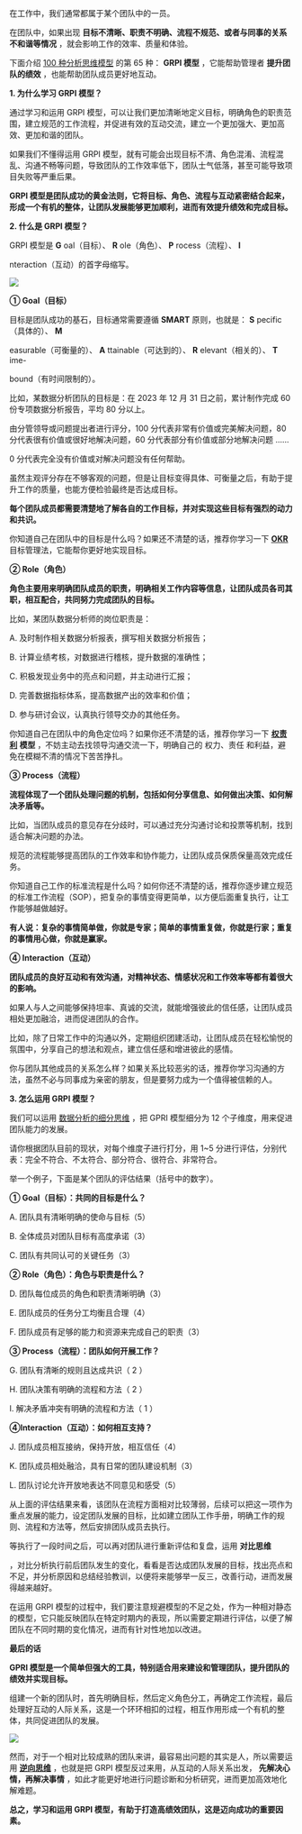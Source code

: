 在工作中，我们通常都属于某个团队中的一员。

在团队中，如果出现 **目标不清晰、职责不明确、流程不规范、或者与同事的关系不和谐等情况** ，就会影响工作的效率、质量和体验。

下面介绍 [100 种分析思维模型](https://mp.weixin.qq.com/mp/appmsgalbum?__biz=MzA4ODE2OTIxMw==&action=getalbum&album_id=1701638273011351554#wechat_redirect) 的第 65 种： **GRPI 模型** ，它能帮助管理者 **提升团队的绩效** ，也能帮助团队成员更好地互动。

**1. 为什么学习 GRPI 模型？**

通过学习和运用 GRPI 模型，可以让我们更加清晰地定义目标，明确角色的职责范围，建立规范的工作流程，并促进有效的互动交流，建立一个更加强大、更加高效、更加和谐的团队。

如果我们不懂得运用 GRPI 模型，就有可能会出现目标不清、角色混淆、流程混乱、沟通不畅等问题，导致团队的工作效率低下，团队士气低落，甚至可能导致项目失败等严重后果。

**GRPI 模型是团队成功的黄金法则，它将目标、角色、流程与互动紧密结合起来，形成一个有机的整体，让团队发展能够更加顺利，进而有效提升绩效和完成目标。**

**2. 什么是 GRPI 模型？**

GRPI 模型是 **G** oal（目标）、 **R** ole（角色）、 **P** rocess（流程）、 **I**

nteraction（互动）的首字母缩写。

![](https://mmbiz.qpic.cn/mmbiz_png/giaycic3UNwo0lotmUYmsepTFGdyibRGpsRb7vyAOYlHVt2cQcHSibe4hhrUMic0tk5rL61iadDJPBPKIKGtHqMJErCQ/640?wx_fmt=png) 

**① Goal（目标）**

目标是团队成功的基石，目标通常需要遵循 **SMART** 原则，也就是： **S** pecific（具体的）、 **M**

easurable（可衡量的）、 **A** ttainable（可达到的）、 **R** elevant（相关的）、 **T** ime-

bound（有时间限制的）。

比如，某数据分析团队的目标是：在 2023 年 12 月 31 日之前，累计制作完成 60 份专项数据分析报告，平均 80 分以上。

由分管领导或问题提出者进行评分，100 分代表非常有价值或完美解决问题，80 分代表很有价值或很好地解决问题，60 分代表部分有价值或部分地解决问题 ……

0 分代表完全没有价值或对解决问题没有任何帮助。

虽然主观评分存在不够客观的问题，但是让目标变得具体、可衡量之后，有助于提升工作的质量，也能方便检验最终是否达成目标。

**每个团队成员都需要清楚地了解各自的工作目标，并对实现这些目标有强烈的动力和共识。**

你知道自己在团队中的目标是什么吗？如果还不清楚的话，推荐你学习一下 [**OKR**](http://mp.weixin.qq.com/s?__biz=MzA4ODE2OTIxMw==&mid=2653474029&idx=1&sn=7f59ff75e63dac3fb9429b490b0506ed&chksm=8bf2237fbc85aa69595641c127effdbb1c4bf2dcbe66dafea696e822d52290b079540914d833&scene=21#wechat_redirect) 目标管理法，它能帮你更好地实现目标。

**② Role（角色）**

**角色主要用来明确团队成员的职责，明确相关工作内容等信息，让团队成员各司其职，相互配合，共同努力完成团队的目标。**

比如，某团队数据分析师的岗位职责是：

A. 及时制作相关数据分析报表，撰写相关数据分析报告；

B. 计算业绩考核，对数据进行稽核，提升数据的准确性；

C. 积极发现业务中的亮点和问题，并主动进行汇报；

D. 完善数据指标体系，提高数据产出的效率和价值；

D. 参与研讨会议，认真执行领导交办的其他任务。

你知道自己在团队中的角色定位吗？如果你还不清楚的话，推荐你学习一下 [**权责利**](http://mp.weixin.qq.com/s?__biz=MzA4ODE2OTIxMw==&mid=2653481051&idx=1&sn=ab66647b1d60b37bb419a1da5f5c7623&chksm=8bf207c9bc858edfdd52c80ecc88559824829f18dffdbbb2b50fc4c3d67428d8f9428cc82492&scene=21#wechat_redirect) **模型** ，不妨主动去找领导沟通交流一下，明确自己的  权力、责任  和利益，避免在模糊不清的情况下苦苦挣扎。

**③ Process（流程）**

**流程体现了一个团队处理问题的机制，包括如何分享信息、如何做出决策、如何解决矛盾等。**

比如，当团队成员的意见存在分歧时，可以通过充分沟通讨论和投票等机制，找到适合解决问题的办法。

规范的流程能够提高团队的工作效率和协作能力，让团队成员保质保量高效完成任务。

你知道自己工作的标准流程是什么吗？如何你还不清楚的话，推荐你逐步建立规范的标准工作流程（SOP），把复杂的事情变得更简单，以方便后面重复执行，让工作能够越做越好。

**有人说：复杂的事情简单做，你就是专家；简单的事情重复做，你就是行家；重复的事情用心做，你就是赢家。**

**④ Interaction（互动）**

**团队成员的良好互动和有效沟通，对精神状态、情感状况和工作效率等都有着很大的影响。**

如果人与人之间能够保持坦率、真诚的交流，就能增强彼此的信任感，让团队成员相处更加融洽，进而促进团队的合作。

比如，除了日常工作中的沟通以外，定期组织团建活动，让团队成员在轻松愉悦的氛围中，分享自己的想法和观点，建立信任感和增进彼此的感情。

你与团队其他成员的关系怎么样？如果关系比较恶劣的话，推荐你学习沟通的方法，虽然不必与同事成为亲密的朋友，但是要努力成为一个值得被信赖的人。

**3. 怎么运用 GRPI 模型？**

我们可以运用 [数据分析的细分思维](https://mp.weixin.qq.com/s?__biz=MzA4ODE2OTIxMw==&mid=2653478494&idx=1&sn=7fb2bb4f04f2c6d64561210164529274&scene=21#wechat_redirect) ，把 GPRI 模型细分为 12 个子维度，用来促进团队能力的发展。

请你根据团队目前的现状，对每个维度子进行打分，用 1~5 分进行评估，分别代表：完全不符合、不太符合、部分符合、很符合、非常符合。

举一个例子，下面是某个团队的评估结果（括号中的数字）。

**① Goal（目标）：共同的目标是什么？**

A. 团队具有清晰明确的使命与目标（5）

B. 全体成员对团队目标有高度承诺（3）

C. 团队有共同认可的关键任务（3）

**② Role（角色）：角色与职责是什么？**

D. 团队每位成员的角色和职责清晰明确（3）

E. 团队成员的任务分工均衡且合理（4）

F. 团队成员有足够的能力和资源来完成自己的职责（3）

**③ Process（流程）：团队如何开展工作？**

G. 团队有清晰的规则且达成共识（  2  ）

H. 团队决策有明确的流程和方法（  2  ）

I. 解决矛盾冲突有明确的流程和方法（  1  ）

**④Interaction（互动）：如何相互支持？**

J. 团队成员相互接纳，保持开放，相互信任（4）

K. 团队成员相处融洽，具有日常的团队建设机制（3）

L. 团队讨论允许开放地表达不同意见和感受（5）

从上面的评估结果来看，该团队在流程方面相对比较薄弱，后续可以把这一项作为重点发展的能力，设定团队发展的目标，比如建立团队工作手册，明确工作的规则、流程和方法等，然后安排团队成员去执行。

等执行了一段时间之后，可以再对团队进行重新评估和复盘，运用 **对比思维**

，对比分析执行前后团队发生的变化，看看是否达成团队发展的目标，找出亮点和不足，并分析原因和总结经验教训，以便将来能够举一反三，改善行动，进而发展得越来越好。

在运用 GRPI 模型的过程中，我们要注意规避模型的不足之处，作为一种相对静态的模型，它只能反映团队在特定时期内的表现，所以需要定期进行评估，以便了解团队在不同时期的变化情况，进而有针对性地加以改进。

**最后的话**

**GPRI 模型是一个简单但强大的工具，特别适合用来建设和管理团队，提升团队的绩效并实现目标。**

组建一个新的团队时，首先明确目标，然后定义角色分工，再确定工作流程，最后处理好互动的人际关系，这是一个环环相扣的过程，相互作用形成一个有机的整体，共同促进团队的发展。

![](https://mmbiz.qpic.cn/mmbiz_png/giaycic3UNwo0lotmUYmsepTFGdyibRGpsRiac7ians1JnbDKIdlvPZ80tpUuep4E4M2DrBAwD1LK9kOicEvmCHIbf0A/640?wx_fmt=png) 

然而，对于一个相对比较成熟的团队来讲，最容易出问题的其实是人，所以需要运用 [**逆向思维**](http://mp.weixin.qq.com/s?__biz=MzA4ODE2OTIxMw==&mid=2653476240&idx=1&sn=7993c710b4b697ff52dea011cf66da5f&chksm=8bf23a02bc85b314229dbb0db031f1d415c8e34bbf4dd143ccd45a58a3e415adaf88f85e98a1&scene=21#wechat_redirect) ，也就是把 GRPI 模型反过来用，从互动的人际关系出发， **先解决心情，再解决事情** ，如此才能更好地进行问题诊断和分析研究，进而更加高效地化解难题。

**总之，学习和运用 GRPI 模型，有助于打造高绩效团队，这是迈向成功的重要因素。**